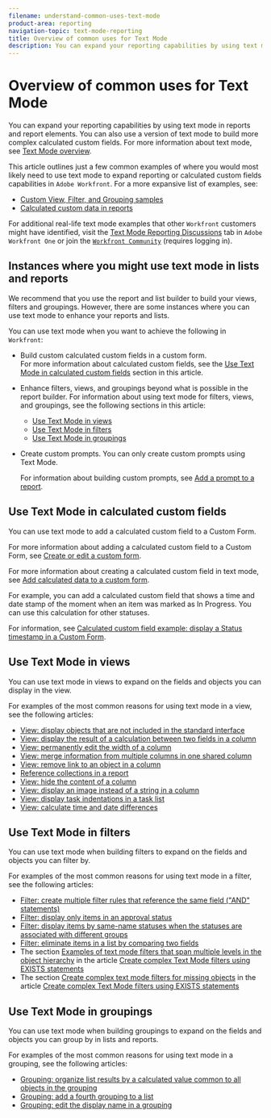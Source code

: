 ```yaml
---
filename: understand-common-uses-text-mode
product-area: reporting
navigation-topic: text-mode-reporting
title: Overview of common uses for Text Mode
description: You can expand your reporting capabilities by using text mode in reports and report elements. You can also use a version of text mode to build more complex calculated custom fields. For more information about text mode, see Text Mode overview.
---
```


# Overview of common uses for Text Mode

You can expand your reporting capabilities by using text mode in reports and report elements. You can also use a version of text mode to build more complex calculated custom fields. For more information about text mode, see [Text Mode overview](../../../reports-and-dashboards/reports/text-mode/understand-text-mode.md).

This article outlines just a few common examples of where you would most likely need to use text mode to expand reporting or calculated custom fields capabilities in `Adobe Workfront`. For a more expansive list of examples, see:

* [Custom View, Filter, and Grouping samples](../../../reports-and-dashboards/reports/custom-view-filter-grouping-samples/custom-view-filter-grouping-samples.md) 
* [Calculated custom data in reports](../../../reports-and-dashboards/reports/calc-cstm-data-reports/calculated-custom-data-reports.md)

For additional real-life text mode examples that other `Workfront` customers might have identified, visit the [Text Mode Reporting Discussions](https://one.workfront.com/s/topic/0TO0z000000cdHmGAI/text-mode-reporting?tabset-21363=3) tab in  `Adobe Workfront One` or join the [ `Workfront Community`](https://one.workfront.com/s/community) (requires logging in). &nbsp;

## Instances where you might use text mode in lists and reports

We recommend that you use the report and list builder to build your views, filters and groupings. However, there are some instances where you can use text mode to enhance your reports and lists.

You can use text mode when you want to achieve the following in  `Workfront`:

* Build custom calculated custom fields in a custom form.  
  For more information about calculated custom fields, see the [Use Text Mode in calculated custom fields](#calculated-custom-fields) section in this article.
* Enhance filters, views, and groupings beyond what is possible in the report builder. For information about using text mode for filters, views, and groupings, see the following sections in this article:

  * [Use Text Mode in views](#using-text-mode-in-views) 
  * [Use Text Mode in filters](#using-text-mode-in-filters) 
  * [Use Text Mode in groupings](#using-text-mode-in-groupings)

* Create custom prompts. You can only create custom prompts using Text&nbsp;Mode.

  For information about building custom prompts, see [Add a prompt to a report](../../../reports-and-dashboards/reports/creating-and-managing-reports/add-prompt-report.md).

## Use Text Mode in calculated custom fields

You can use text mode to add a calculated custom field to a Custom Form.

For more information about adding a calculated custom field to a Custom Form, see [Create or edit a custom form](../../../administration-and-setup/customize-workfront/create-manage-custom-forms/create-or-edit-a-custom-form.md).

For more information about creating a calculated custom field in text mode, see [Add calculated data to a custom form](../../../administration-and-setup/customize-workfront/create-manage-custom-forms/add-calculated-data-to-custom-form.md).

For example, you can add a calculated custom field that shows a time and date stamp of the moment when an item was marked as In Progress. You can use this calculation for other statuses.

For information, see [Calculated custom field example: display a Status timestamp in a Custom Form](../../../reports-and-dashboards/reports/calc-cstm-data-reports/example-status-timestamp-in-calculated-field.md).

<!--
Display a Status timestamp in a Custom Form
-->

<!--
Display a Status timestamp in a Custom Form The following calculated field displays the date when the specified object status was modified. Navigate to a Custom form where you want to add the field. Click Calculated to add a calculated custom field to the form. Specify a Label for the Custom Field, for example: Status Timestamp Custom Field. (Optional) Click the Name field to update it. The Name of the field matches the Label you just entered by default. Click Done. Click Save+Close. Re-open the Custom Form, and click the new Status Timestamp Custom Field on the form. In the Calculation field, specify the following calculation for your Custom Field: IF(Status='INP',IF(ISBLANK({DE:Status Timestamp Custom Field}),$$NOW,{DE:Status Timestamp Custom Field}),{DE:Status Timestamp Custom Field}) Note: You must always use the three letter key for the Status in this calculation. For more information about the keys for Statuses, see Create or edit a status. Click Save+Close. You can then report on the Status Timestamp Custom Field, or use it in other calculations in reports or Custom Fields. Note: If your status changes to INP, then another status, then back to INP, Workfront captures only the timestamp of the first change to INP.
-->

## Use Text Mode in views

You can use text mode in views to expand on the fields and objects you can display in the view.

For examples of the most common reasons for using text mode in a view, see the following articles:

* [View: display objects that are not included in the standard interface](../../../reports-and-dashboards/reports/custom-view-filter-grouping-samples/view-display-objects-not-in-standard-interface.md) 
* [View: display the result of a calculation between two fields in a column](../../../reports-and-dashboards/reports/custom-view-filter-grouping-samples/view-calculation-between-two-fields.md) 
* [View: permanently edit the width of a column](../../../reports-and-dashboards/reports/custom-view-filter-grouping-samples/view-edit-column-width-permanently.md) 
* [View: merge information from multiple columns in one shared column](../../../reports-and-dashboards/reports/custom-view-filter-grouping-samples/view-merge-columns.md) 
* [View: remove link to an object in a column](../../../reports-and-dashboards/reports/custom-view-filter-grouping-samples/view-remove-link-to-object.md) 
* [Reference collections in a report](../../../reports-and-dashboards/reports/text-mode/reference-collections-report.md) 
* [View: hide the content of a column](../../../reports-and-dashboards/reports/custom-view-filter-grouping-samples/view-hide-column-content.md) 
* [View: display an image instead of a string in a column](../../../reports-and-dashboards/reports/custom-view-filter-grouping-samples/view-display-image-in-view.md) 
* [View: display task indentations in a task list](../../../reports-and-dashboards/reports/custom-view-filter-grouping-samples/view-display-task-identations.md) 
* [View: calculate time and date differences](../../../reports-and-dashboards/reports/custom-view-filter-grouping-samples/view-calculate-time-and-date-differences.md)

<!--
The most common reason for using text mode in a view are: Display objects that are not included in the standard interface Make a calculation between two fields in a column Edit the width of a column permanently Access requirements You must have the following access to perform the steps in this article: Adobe Workfront plan* Any Adobe Workfront license* Plan Access level configurations* Edit access to Filters, Views, Groupings Edit access to Reports, Dashboards, Calendars to create a view in a report Note: If you still don't have access, ask your Workfront administrator if they set additional restrictions in your access level. For information on how a Workfront administrator can modify your access level, see Create or modify custom access levels. Object permissions Manage permissions to a report to create or edit a view in a report Manage permissions to a view to edit it For information on requesting additional access, see Request access to objects in Adobe Workfront. *To find out what plan, license type, or access you have, contact your Workfront administrator. Edit the width of a column permanently Merge multiple columns into a single column Remove a link to an object from the view Display a collection in a view Hide the content of a column in a view Display an image in a view Display task indentations in a view Calculate time and date differences
-->

<!--
Display objects that are not included in the standard interface You can display objects in a view that are not included in the standard mode interface. Some objects can be included in a view only by referencing them via text mode. You can know which fields can be included in a view in either of the following ways: Use the API Explorer to discover other objects that can be referenced via text mode. Not all the fields documented in the API Explorer are valid fields for text mode. Some fields are only reportable through the API. A column or field name is not available in the standard mode interface, but the column or field ID is. Most objects that have a column or field ID also have a corresponding column or field name. However, in some cases, only the ID is displayed in the standard mode Interface. You can use text mode to include the column or field name in a view by replacing the fieldnameID with the fieldname:name. For example, in the standard mode interface, the Sponsor ID field is available for a project, but the Sponsor Name field is not. You can use text mode to display the Sponsor Name, if you switch the Sponsor ID column to text mode and replace the text in the column with: valuefield=project:sponsor:name querysort=project:sponsor:name valueformat=HTML displayname=Project Sponsor Name linkedname=project namekey=view.relatedcolumn namekeyargkey.0=project namekeyargkey.1=sponsorID Make a calculation between two fields in a column For example, if you want to find out the number of week days that elapsed between two dates, you can use text mode syntax and data expressions to calculate this difference. For example, we want to calculate the week day difference between the Planned Completion Date and the Actual Completion Date of a task. To do this, you can add a new column to a task view, and Switch to Text Mode. In the Click to edit text dialog box, paste the following text: displayname=Week Day Difference textmode=true valueexpression=WEEKDAYDIFF({plannedCompletionDate},{actualCompletionDate}) valueformat=HTML You can use any other two dates in this calculation (Actual Start, Actual Completion, Projected Start, Projected Completion, etc). For more information about calculated data expressions, see Calculated data expressions. Edit the width of a column permanently You can permanently change the width of a column by using these lines in the text mode of the column: width=200 usewidths=true For the width line, specify any number (in pixels), according to how wide you want the column to display in the report. Merge multiple columns into a single column Merge data from two columns with a line break Merge data from two columns with no line break Merge data from two columns with a line break Do the following to share the data from multiple columns to display it in one common column with a line break between the values from each column: Add a third column between the two columns you want to merge. Add the following code in the middle column: value=<br> valueformat=HTML width=1 sharecol=true Add the following text to the first column: sharecol=true
-->

<!--
Merge data from two columns with no line break You can share the data from multiple separate columns to display it in one column with no breaks or spaces between the values from each column. To do this: Add the following text to the first column: sharecol=true Note: Consider the following when using shared columns: The valueformat=HTML line is mandatory in a shared column. Otherwise, the columns contain no information (they will be blank) when the report is exported from Workfront. Conditional formatting may not be supported in merged columns. Columns with the viewalias attribute can limit the amount of columns that you can merge. To avoid these limits, avoid using the viewalias attribute. If you must include the viewalias attribute in a column, make sure that they are the last item listed in the column. Remove a link to an object from the view Some objects that you display in a view are links to the Details page of the object, by default. For example, the column that displays the Name of a project is a link to the project; the column that displays the Name of a user is a link to the user profile page. You can remove this link using text mode. For example, to remove the link to a task in a project report, you may use the following text mode in a column: displayname=Task Name linkedname=direct namekey=name querysort=name textmode=true valueexpression={name} valueformat=Compound Note: You can use similar code for other objects, and just replace the valuefield line of the code with valueexpression. This removes the link from the view. Display a collection in a view Display a collection in a report view. A collection is a list of objects that are linked to one other object. For information about displaying a collection in a report view, see the "Reference collections in a View of a report" section in the article Reference collections in a report. Hide the content of a column in a view You can build a column in a view for purposes of sorting the view by a certain field, but you can use text mode to hide the information inside the column from displaying in the view. In this case, the object in the column helps sort the view, but the information of that object does not display in the view. For example, to hide the Task Number column in a task report, replace the text in the Task Number column with the following: displayname= linkedname=direct querysort=taskNumber sortOrder=1 sortType=asc textmode=true value= valueformat=int width=0 The important changes in this code which make the column hidden are: displayname: This line must be blank. valuefield: This has been replaced by value, and must be blank. width: Depending on the field, this must have a value of 0 or 1. Note: You can use hidden columns to sort by a certain object that you do not want to display in the view. For example, you can sort by Task Number in a task view in the example provided above, and hide the Task Number information from the view. When you hide a column, note that the information in the column is hidden, but the column still exists in the view.
-->

<!--
Display an image in a view You can replace the name of an object in a view with an image. Note: Images appear in their actual resolution so try to use small images. This example is for projects, but it applies to any object with a URL field. You can add it to any column to replace the value of the column with an image. To replace the name of a project in a project view with an image: Ensure that you have an image that is stored on a server accessible from Workfront. Tip: Avoid using images that are uploaded to Workfront. Because images stored in Workfront are not publicly available and have an access key that expires after a period of time, these images stop displaying in the view over time. Go to a project, click the More menu next to the name of the project, then click Edit. In the URL field, add the link to the image. Navigate to a project view in a list or report and customize the view. Click the header of the column for the Project Name, then click Switch to Text Mode. Add the following code to the column to the existing code: displayname=Link Project image.name=Link Project image.valuefield=URL link.linkproperty.0.name=projectID link.linkproperty.0.value=ID link.lookup=link.edit link.page=/view link.valuefield=objCode link.valueformat=val textmode=true type=image valueformat= The image you selected replaces the Project Name in the project view. Click Save View.
-->

<!--
Display task indentations in a view Add this code to the Task Name column in a task view, to display the tasks indented according to the Work Breakdown Structure of the project: valueexpression=IF({indent}<1,{name},IF({indent}<2,CONCAT(' - ',{name}),IF({indent}<3,CONCAT(' - - ',{name}),IF({indent}<4,CONCAT(' - - - ',{name}),CONCAT(' - - - - ',{name}))))) This adds up to four dashes before the task name to indicate the position of the child task. Calculate time and date differences Important: You cannot calculate the time and date difference in Workfront between two different objects of the same kind. For example, you cannot calculate the time and date difference between two dates on two different projects, tasks, or issues. You can only calculate the difference between the following: Calculate the time and date difference between two date fields on the same object Calculate the time and date difference between the field on an object and another field on the parent object Calculate the time and date difference between two date fields on the same object For example, to calculate the difference between the Planned Completion Date and the Actual Completion Date of a task add the following column to a task report: displayname=Planned-Actual Completion Date linkedname=direct querysort=plannedCompletionDate textmode=true valueexpression=ROUND(DATEDIFF({plannedCompletionDate},{actualCompletionDate}),2) valueformat=HTML The result displays in days. The timestamp on the date field is also taken into account, and the number of days might be followed by decimals if the timestamps don't match. Calculate the time and date difference between the field on an object and another field on the parent object For a list of objects and their parents, see the "Understanding the Interdependency and Hierarchy of Objects" section in Understand objects in Adobe Workfront. For example, you can calculate the difference between the Planned Completion Date of a task and the Planned Completion Date of its parent task, or of the project that the task is on. Add the following column to a task view or report to calculate the difference between the Planned Completion Date of the task and that of the parent task: valueexpression=ROUND(DATEDIFF({plannedCompletionDate},{parent}.{plannedCompletionDate}),2) textmode=true valueformat=HTML displayname=Parent Planned Completion - Planned Completion Add the following column to a task view or report to calculate the difference between the Planned Completion Date of the task and that of the project: displayname=Project Planned Completion - Planned Completion textmode=true valueexpression=ROUND(DATEDIFF({plannedCompletionDate},{project}.{plannedCompletionDate}),2) valueformat=HTML
-->

## Use Text Mode in filters

You can use text mode when building filters to expand on the fields and objects you can filter by.

For examples of the most common reasons for using text mode in a filter, see the following articles:

* [Filter: create multiple filter rules that reference the same field ("AND" statements)](../../../reports-and-dashboards/reports/custom-view-filter-grouping-samples/filter-refrence-the-same-field-multiple-times.md) 
* [Filter: display only items in an approval status](../../../reports-and-dashboards/reports/custom-view-filter-grouping-samples/filter-for-items-in-approval-status.md) 
* [Filter: display items by same-name statuses when the statuses are associated with different groups](../../../reports-and-dashboards/reports/custom-view-filter-grouping-samples/filter-same-name-statuses-from-different-groups.md) 
* [Filter: eliminate items in a list by comparing two fields](../../../reports-and-dashboards/reports/custom-view-filter-grouping-samples/filter-items-by-comparing-two-fields.md) 
* The section [Examples of text mode filters that span multiple levels in the object hierarchy](../../../reports-and-dashboards/reports/text-mode/create-complex-text-mode-filters-using-exists-statements.md#examples) in the article [Create complex Text Mode filters using EXISTS statements](../../../reports-and-dashboards/reports/text-mode/create-complex-text-mode-filters-using-exists-statements.md)
* The section [Create complex text mode filters for missing objects](../../../reports-and-dashboards/reports/text-mode/create-complex-text-mode-filters-using-exists-statements.md#missing-object-filters) in the article [Create complex Text Mode filters using EXISTS statements](../../../reports-and-dashboards/reports/text-mode/create-complex-text-mode-filters-using-exists-statements.md)

<!--
The most common reasons for using text mode in a filter are: Create multiple Filter Rules that reference the same field Filter for items in an approval status Filter for items by same-name statuses when the statuses are associated with different groups Filter items by comparing two fields Creating Complex Text-Mode Filters that Span Multiple Levels in the Object Hierarchy Creating Complex Text-Mode Filters for Missing Objects Create multiple Filter Rules that reference the same field In the standard mode interface, when attempting to create multiple filters that reference the same field (using the AND qualifier), one of the filters is deleted when you save the report and exit the report builder. For example, Workfront does not allow you to save the following filter rules using the standard mode interface: Task Name > Contains > Green Task Name > Does Not Contain > Red However, you can create these filters using text mode: name=green name_Mod=cicontains AND:1:name=red AND:1:name_Mod=cinotcontains Filter for items in an approval status To display only items in a certain status which is currently in Pending Approval: Go to the filter you want to customize for a list of projects, for example. This works the same for any other object with an approval status. Add a Filter Rule for the Status field of the object of your list. For example, in a project report, add Status Equal Planning, if you want to display only projects which are in a status of Planning - Pending Approval. Click Switch to Text Mode. Modify the status line by adding a :A to the three letter key of the status: status=PLN:A status_Mod=in Click Save Filter. You can use the same steps to filter for all statuses of all objects that could be associated with an approval process. Filter for items by same-name statuses when the statuses are associated with different groups You can have a task status assigned to Group A named New Status with the three-letter key NST. You may have another task status assigned to Group B also named New Status with the three-letter key NES. Although the names for the two statuses can be identical, the three letter code is always unique. For more information about group statuses, see Create or edit a group status. To distinguish between the two statuses in our example you can modify the text mode of the filter applied to a task list to ensure items in both statuses are identified: Go to the filter you want to customize for a list of tasks, for example. This works the same for projects and issues, as well. Add a Filter Rule for the Status field of the object of your list. For example, in a task report, add Status Equal New Status, if you want to display only tasks which are in a status of New Status. Notice that you have only one option for a status named New Status. Click Switch to Text Mode. The following code should display: status=NST status_Mod=in Note: Only one status displays here. The status line displays one of the three-letter keys for one of the statuses. Add the following two lines of code to add the status that is missing from the filter: status=NST status_Mod=in OR:1:status=NES OR:1:status_Mod=in Click Save Filter. Filter items by comparing two fields For example, you can display only tasks where the Actual Completion Date of the task is greater than the Planned Completion Date: Go to the filter you want to customize on a task list, for example. Click Add Filter Rule for the Actual Completion Date field. Click Switch to Text Mode. Replace the text with the following code: actualCompletionDate=FIELD:plannedCompletionDate actualCompletionDate_Mod=gt Click Save Filter. Create complex Text Mode filters that span multiple levels in the object hierarchy Using EXISTS statements in the text mode interface, you can filter for objects that are removed from the filter object by more than two levels of hierarchy. For information about filtering across multiple levels of object hierarchy, see the section Examples of text mode filters that span multiple levels in the object hierarchy in the article Create complex Text Mode filters using EXISTS statements. Create complex Text Mode filters for missing objects Using EXISTS statements in the text mode interface, you can filter for objects that are missing. For example, you can display a list of users who did not log time in Workfront within a certain period of time or a list of custom fields that are not associated with any custom forms. For information about filtering for missing objects, see the section Create complex text mode filters for missing objects in the article Create complex Text Mode filters using EXISTS statements.
-->

## Use Text Mode in groupings

You can use text mode when building groupings to expand on the fields and objects you can group by in lists and reports.

For examples of the most common reasons for using text mode in a grouping, see the following articles:

* [Grouping: organize list results by a calculated value common to all objects in the grouping](../../../reports-and-dashboards/reports/custom-view-filter-grouping-samples/grouping-by-calculated-common-values.md) 
* [Grouping: add a fourth grouping to a list](../../../reports-and-dashboards/reports/custom-view-filter-grouping-samples/grouping-add-fourth-grouping.md) 
* [Grouping: edit the display name in a grouping](../../../reports-and-dashboards/reports/custom-view-filter-grouping-samples/grouping-rename-grouping.md)

<!--
The most common reasons for using text mode in a grouping are: Group results by a calculated value common to all objects in the grouping Add a fourth grouping in a standard report Rename a Grouping Indicate whether the results in a Grouping should be collapsed or expanded Group results by a calculated value common to all objects in the grouping For example, you might want to view your tasks grouped by Percent Complete in ranges of 0-25, 26-50, 51-75, 75-99, and 100. Doing so would require using text mode for your grouping. The grouping that you want to use for this example is: textmode=true group.0.valueexpression=IF({percentComplete}>=0&&{percentComplete}<=25,'0-25%',IF({percentComplete}>25&&{percentComplete}<=50,'26-50%',IF({percentComplete}>50&&{percentComplete}<=75,'51-75%',IF({percentComplete}>75&&{percentComplete}<=100,'76-100%','')))) group.0.linkedname=direct group.0.valueformat=doubleAsString group.0.namekey=percentComplete Add a fourth grouping in a standard report You can have four groupings in a matrix report. For more information about matrix reports, see Create a matrix report. You can only have three groupings in a standard report through the standard interface. To add a fourth grouping in a standard report, you must use text mode. For example, you have a task report which is grouped by Project Name, Progress Status and Planned Completion Date. You want to add a fourth grouping, for Assigned To Name. You can do that, with the following code inside your grouping builder: group.0.linkedname=project group.0.namekey=view.relatedcolumn group.0.namekeyargkey.0=project group.0.namekeyargkey.1=name group.0.valuefield=project:name group.0.valueformat=string group.1.enumclass=com.attask.common.constants.ProgressStatusEnum group.1.enumtype=TASK group.1.linkedname=direct group.1.namekey=progressStatus group.1.type=enum group.1.valuefield=progressStatus group.1.valueformat=val group.2.groupdatesby=WY group.2.linkedname=direct group.2.namekey=plannedCompletionDate group.2.notime=false group.2.valuefield=plannedCompletionDate group.2.valueformat=atDateAsWeekString group.3.valuefield=assignedTo:name group.3.valueformat=HTML textmode=true Rename a Grouping You can rename groupings to something more familiar to your users. To do that, you can do one of the following in a grouping: When customizing a grouping, click Switch to Text Mode. Remove all the lines in the text mode interface of the grouping that have the word "name" in them, then add the line: group.0.name=Your Value You can also leave the group.0.name line blank, in which case the grouping shows the name of the value you are grouping by. Or Add the following line to the existing text mode code in a Grouping: group.0.displayname=Your Value Indicate whether the results in a Grouping should be collapsed or expanded You can indicate whether the results in a grouping should display collapsed or expanded in a list or report. The results in a grouping display expanded, by default. For information about creating a grouping, see Create groupings. When customizing a grouping, click Switch to Text Mode. Add the code for your custom grouping, then add the following line for a first-level grouping: group.0.iscollapsed=true to display the grouping collapsed Or group.0.iscollapsed=false to display the grouping expanded. Click Done, then Save Grouping when you modify the grouping in a list. Or Click Done, then Save + Close when you modify the grouping in a report. Tips: When you manually adjust groupings when viewing a list, Workfront remembers your manual preference until you log out. When you log back in, the list displays according to this setting. The results of a grouping always display expanded after accessing them from a chart element.
-->

<!--
Examples of views, filters, and groupings built in text mode You can use the text mode of complex views, filters and groupings which have been built by Workfront. For more examples of already built text mode views, groupings and filters, see Custom View, Filter, and Grouping samples.
-->

